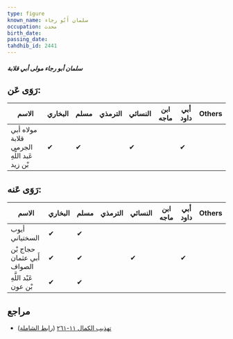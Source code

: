 ```yaml
---
type: figure
known_name: سلمان أَبُو رجاء
occupation: محدث
birth_date:
passing_date:
tahdhib_id: 2441
---
```

##### سلمان أبو رجاء مولى أبي قلابة

## رَوَى عَن:
| الاسم                                       | البخاري | مسلم | الترمذي | النسائي | ابن ماجه | أبي داود | Others |
| ------------------------------------------- | ------- | ---- | ------- | ------- | -------- | -------- | ------ |
| مولاه أبي قلابة الجرمي عَبد اللَّهِ بْن زيد | ✔       | ✔    |         | ✔       |          | ✔        |        |
## رَوَى عَنه:
| الاسم                      | البخاري | مسلم | الترمذي | النسائي | ابن ماجه | أبي داود | Others |
| -------------------------- | ------- | ---- | ------- | ------- | -------- | -------- | ------ |
| أيوب السختياني             | ✔       | ✔    |         |         |          |          |        |
| حجاج بْن أَبي عثمان الصواف | ✔       | ✔    |         | ✔       |          | ✔        |        |
| عَبْد اللَّهِ بْن عون      | ✔       | ✔    |         |         |          |          |        |
## مراجع
- [تهذيب الكمال ١١-٢٦١](obsidian://open?vault=Tahdhib-al-Kamal&file=Figures/٢٤٤١-سلمان%20أبو%20رجاء%20مولى%20أبي%20قلابة) ([رابط الشاملة](https://shamela.ws/book/3722/5581))